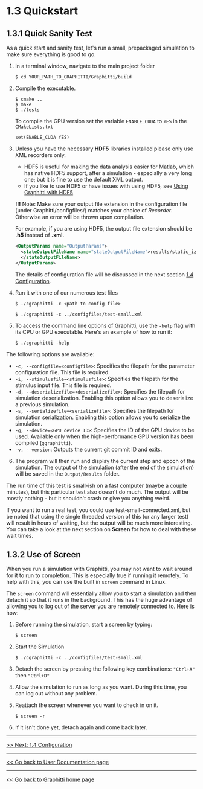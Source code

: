 # 1.3 Quickstart

## 1.3.1 Quick Sanity Test

As a quick start and sanity test, let's run a small, prepackaged simulation to make sure everything is good to go. 

1. In a terminal window, navigate to the main project folder

   ```shell
   $ cd YOUR_PATH_TO_GRAPHITTI/Graphitti/build
   ```

2. Compile the executable.
   ```shell
   $ cmake ..
   $ make
   $ ./tests
   ```
   To compile the GPU version set the variable `ENABLE_CUDA` to `YES` in the `CMakeLists.txt`
   ```shell
   set(ENABLE_CUDA YES)
   ```

3. Unless you have the necessary **HDF5** libraries installed please only use XML recorders only.

   - HDF5 is useful for making the data analysis easier for Matlab, which has native HDF5 support, after a simulation - especially a very long one; but it is fine to use the default XML output.
   - If you like to use HDF5 or have issues with using HDF5, see [Using Graphitti with HDF5](https://github.com/UWB-Biocomputing/BrainGrid/wiki/Using-BrainGrid-with-HDF5)

   **!!!** Note: Make sure your output file extension in the configuration file (under Graphitti/configfiles/) matches your choice of *Recorder*. Otherwise an error will be thrown upon compilation. 

   For example, if you are using HDF5, the output file extension should be **.h5** instead of **.xml**. 

   ```xml
   <OutputParams name="OutputParams">
     <stateOutputFileName name="stateOutputFileName">results/static_izh_historyDump.h5
     </stateOutputFileName>
   </OutputParams>
   ```

   The details of configuration file will be discussed in the next section [1.4 Configuration](configuration.md).


4. Run it with one of our numerous test files 

   ```shell
   $ ./cgraphitti -c <path to config file>
   ```

   ```shell
   $ ./cgraphitti -c ../configfiles/test-small.xml
   ```

5. To access the command line options of Graphitti, use the `-help` flag with its CPU or GPU executable. Here's an example of how to run it:

    ```
    $ ./cgraphitti -help
    ```

The following options are available:

- `-c, --configfile=<configfile>`: Specifies the filepath for the parameter configuration file. This file is required.
- `-i, --stimulusfile=<stimulusfile>`: Specifies the filepath for the stimulus input file. This file is required.
- `-d, --deserializefile=<deserializefile>`: Specifies the filepath for simulation deserialization. Enabling this option allows you to deserialize a previous simulation.
- `-s, --serializefile=<serializefile>`: Specifies the filepath for simulation serialization. Enabling this option allows you to serialize the simulation.
- `-g, --device=<GPU device ID>`: Specifies the ID of the GPU device to be used. Available only when the
high-performance GPU version has been compiled (`ggraphitti`).
- `-v, --version`: Outputs the current git commit ID and exits.


6. The program will then run and display the current step and epoch of the simulation. The output of the simulation (after the end of the simulation) will be saved in the ```Output/Results``` folder.

The run time of this test is small-ish on a fast computer (maybe a couple minutes), but this particular test also doesn't do much. The output will be mostly nothing - but it shouldn't crash or give you anything weird. 

If you want to run a real test, you could use test-small-connected.xml, but be noted that using the single threaded version of this (or any larger test) will result in hours of waiting, but the output will be much more interesting. You can take a look at the next section on **Screen** for how to deal with these wait times.

## 1.3.2 Use of Screen 

When you run a simulation with Graphitti, you may not want to wait around for it to run to completion. This is especially true if running it remotely. To help with this, you can use the built in `screen` command in Linux.

The `screen` command will essentially allow you to start a simulation and then detach it so that it runs in the background.  This has the huge advantage of allowing you to log out of the server you are remotely connected to.  Here is how:

1. Before running the simulation, start a screen by typing:

   ````shell
   $ screen
   ````

2. Start the Simulation

   ```shell
   $ ./cgraphitti -c ../configfiles/test-small.xml
   ```

3. Detach the screen by pressing the following key combinations:
   `"Ctrl+A"`  then `"Ctrl+D"`

4. Allow the simulation to run as long as you want. During this time, you can log out without any problem.

5. Reattach the screen whenever you want to check in on it.

   ```shell
   $ screen -r
   ```

6. If it isn't done yet, detach again and come back later.


-------------
[>> Next: 1.4 Configuration](configuration.md)

-------------
[<< Go back to User Documentation page](index.md)

-------------
[<< Go back to Graphitti home page](http://uwb-biocomputing.github.io/Graphitti/)
